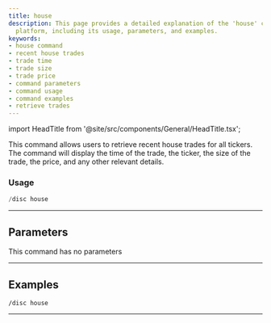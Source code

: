 ```yaml
---
title: house
description: This page provides a detailed explanation of the 'house' command in our
  platform, including its usage, parameters, and examples.
keywords:
- house command
- recent house trades
- trade time
- trade size
- trade price
- command parameters
- command usage
- command examples
- retrieve trades
---
```


import HeadTitle from '@site/src/components/General/HeadTitle.tsx';

<HeadTitle title="discovery: house - Discord Reference | OpenBB Bot Docs" />

This command allows users to retrieve recent house trades for all tickers. The command will display the time of the trade, the ticker, the size of the trade, the price, and any other relevant details.

### Usage

```python wordwrap
/disc house
```

---

## Parameters

This command has no parameters



---

## Examples

```
/disc house
```
---
